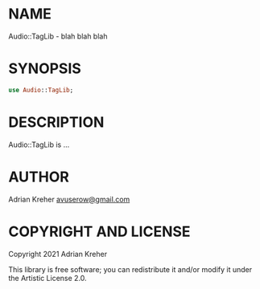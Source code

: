 NAME
====

Audio::TagLib - blah blah blah

SYNOPSIS
========

```raku
use Audio::TagLib;
```

DESCRIPTION
===========

Audio::TagLib is ...

AUTHOR
======

Adrian Kreher <avuserow@gmail.com>

COPYRIGHT AND LICENSE
=====================

Copyright 2021 Adrian Kreher

This library is free software; you can redistribute it and/or modify it under the Artistic License 2.0.

